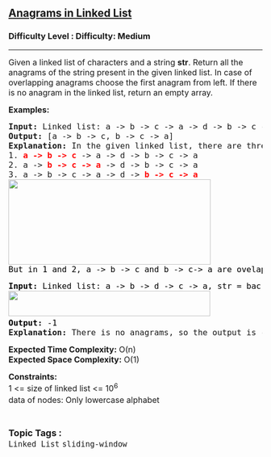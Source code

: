 <h2><a href="https://www.geeksforgeeks.org/problems/find-anagrams-in-linked-list--170647/1?page=1&category=Linked%20List&difficulty=Medium&status=unsolved&sortBy=accuracy">Anagrams in Linked List</a></h2><h3>Difficulty Level : Difficulty: Medium</h3><hr><div class="problems_problem_content__Xm_eO"><p><span style="font-size: 12pt;">Given a linked list of characters and a string <strong>str</strong>. Return all the anagrams of the string present in the given linked list. In case of overlapping anagrams choose the first anagram from left. <span style="font-family: -apple-system, BlinkMacSystemFont, 'Segoe UI', Roboto, Oxygen, Ubuntu, Cantarell, 'Open Sans', 'Helvetica Neue', sans-serif;">If there is no anagram in the linked list, return an empty array.</span></span></p>
<p><span style="font-size: 12pt;"><strong>Examples:</strong></span></p>
<pre><span style="font-size: 12pt;"><strong>Input:</strong> Linked list:<strong> </strong>a -&gt; b -&gt; c -&gt; a -&gt; d -&gt; b -&gt; c -&gt; a, str = bac<strong>
Output: </strong>[a -&gt; b -&gt; c, b -&gt; c -&gt; a]<strong>
Explanation: </strong>In the given linked list, there are three anagrams: 
1. <strong><span style="color: #ff0000;">a -&gt; b -&gt; c</span></strong> -&gt; a -&gt; d -&gt; b -&gt; c -&gt; a
2. a -&gt; <strong><span style="color: #ff0000;">b -&gt; c -&gt; a</span></strong> -&gt; d -&gt; b -&gt; c -&gt; a
3. a -&gt; b -&gt; c -&gt; a -&gt; d -&gt; <strong><span style="color: #ff0000;">b -&gt; c -&gt; a<br><img src="https://media.geeksforgeeks.org/img-practice/prod/addEditProblem/714140/Web/Other/blobid0_1723398166.png" width="401" height="169"><br></span></strong><span style="color: #000000;">But in 1 and 2, a -&gt; b -&gt; c and b -&gt; c-&gt; a are ovelapping.So we take a -&gt; b -&gt; c as it comes first from left.So the output is: [a-&gt;b-&gt;c,b-&gt;c-&gt;a]</span></span></pre>
<pre><span style="font-size: 12pt;"><strong><span style="color: #000000;">Input: </span></strong><span style="color: #000000;">Linked list:</span><strong><span style="color: #000000;"> </span></strong><span style="color: #000000;">a -&gt; b -&gt; d -&gt; c -&gt; a, str</span><span style="color: #000000;"> = bac<br><img src="https://media.geeksforgeeks.org/img-practice/prod/addEditProblem/714140/Web/Other/blobid1_1723398186.png" width="400" height="50"></span><strong><span style="color: #000000;">
Output: </span></strong><span style="color: #000000;">-1</span><strong> 
Explanation: </strong>There is no anagrams, so the output is -1</span></pre>
<p><span style="font-size: 12pt;"><strong>Expected Time Complexity:</strong> O(n)<br><strong>Expected Space&nbsp;</strong><strong style="font-family: -apple-system, BlinkMacSystemFont, 'Segoe UI', Roboto, Oxygen, Ubuntu, Cantarell, 'Open Sans', 'Helvetica Neue', sans-serif;">Complexity</strong><strong style="font-family: -apple-system, BlinkMacSystemFont, 'Segoe UI', Roboto, Oxygen, Ubuntu, Cantarell, 'Open Sans', 'Helvetica Neue', sans-serif;">:</strong><span style="font-family: -apple-system, BlinkMacSystemFont, 'Segoe UI', Roboto, Oxygen, Ubuntu, Cantarell, 'Open Sans', 'Helvetica Neue', sans-serif;"> O(1)</span></span></p>
<p><span style="font-size: 12pt;"><strong>Constraints:</strong><br>1 &lt;= size of linked list &lt;= 10<sup>6</sup><sup><br></sup>data of nodes: Only lowercase alphabet<sup><br></sup></span></p></div><br><p><span style=font-size:18px><strong>Topic Tags : </strong><br><code>Linked List</code>&nbsp;<code>sliding-window</code>&nbsp;